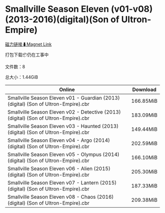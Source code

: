 # Smallville Season Eleven (v01-v08)(2013-2016)(digital)(Son of Ultron-Empire)

[磁力链接⬇Magnet Link](magnet:?xt=urn:btih:5ad0da3536c2783dccb87a47abfc95770969eff6&dn=Smallville%20Season%20Eleven%20%28v01-v08%29%282013-2016%29%28digital%29%28Son%20of%20Ultron-Empire%29)

打包下载📦仍在工事中

文件数：8

总大小：1.44GiB

Online | Download
--- | ---
Smallville Season Eleven v01 - Guardian (2013) (digital) (Son of Ultron-Empire).cbr | 166.85MiB
Smallville Season Eleven v02 - Detective (2013) (digital) (Son of Ultron-Empire).cbr | 183.09MiB
Smallville Season Eleven v03 - Haunted (2013) (digital) (Son of Ultron-Empire).cbr | 149.44MiB
Smallville Season Eleven v04 - Argo (2014) (digital) (Son of Ultron-Empire).cbr | 202.59MiB
Smallville Season Eleven v05 - Olympus (2014) (digital) (Son of Ultron-Empire).cbr | 166.10MiB
Smallville Season Eleven v06 - Alien (2015) (digital) (Son of Ultron-Empire).cbr | 205.30MiB
Smallville Season Eleven v07 - Lantern (2015) (digital) (Son of Ultron-Empire).cbr | 187.33MiB
Smallville Season Eleven v08 - Chaos (2016) (digital) (Son of Ultron-Empire).cbr | 209.38MiB